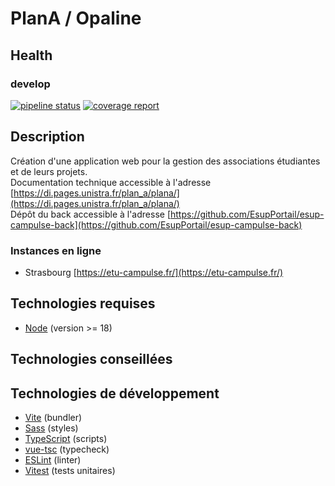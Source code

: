 # PlanA / Opaline

## Health

### develop

[![pipeline status](https://git.unistra.fr/di/plan_a/front/badges/develop/pipeline.svg)](https://git.unistra.fr/di/plan_a/front/-/commits/develop/)
[![coverage report](https://git.unistra.fr/di/plan_a/front/badges/develop/coverage.svg)](https://git.unistra.fr/di/plan_a/front/-/commits/develop/)

## Description

Création d'une application web pour la gestion des associations étudiantes et de leurs projets.  
Documentation technique accessible à l'adresse [https://di.pages.unistra.fr/plan_a/plana/](https://di.pages.unistra.fr/plan_a/plana/)  
Dépôt du back accessible à l'adresse [https://github.com/EsupPortail/esup-campulse-back](https://github.com/EsupPortail/esup-campulse-back)

### Instances en ligne

- Strasbourg [https://etu-campulse.fr/](https://etu-campulse.fr/)

## Technologies requises

- [Node](https://nodejs.org/) (version >= 18)

## Technologies conseillées



## Technologies de développement

- [Vite](https://vitejs.dev/) (bundler)
- [Sass](https://sass-lang.com/) (styles)
- [TypeScript](https://www.typescriptlang.org/) (scripts)
- [vue-tsc](https://www.npmjs.com/package/vue-tsc) (typecheck)
- [ESLint](https://eslint.org/) (linter)
- [Vitest](https://vitest.dev/) (tests unitaires)
